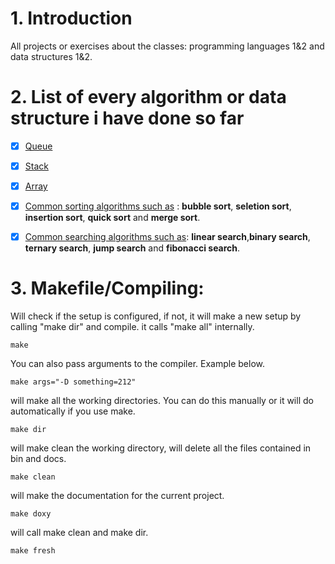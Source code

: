 # 1. Introduction
All projects or exercises about the classes: programming languages 1&amp;2 and data structures 1&amp;2.



# 2. List of every algorithm or data structure i have done so far


- [x] [Queue](/include/queue.h)
- [x] [Stack](/include/stack.h)
- [x] [Array](/include/array.h)
- [x] [Common sorting algorithms such as](/include/sort.h) : **bubble sort**, **seletion sort**, **insertion sort**, **quick sort** and **merge sort**.
- [x] [Common searching algorithms such as](/include/search.h): **linear search**,**binary search**, **ternary search**, **jump search** and **fibonacci search**.


# 3. Makefile/Compiling:


Will check if the setup is configured, if not, it will make a new setup by calling "make dir" and compile. it calls "make all" internally.

```
make
```

You can also pass arguments to the compiler. Example below.
```
make args="-D something=212"
```

will make all the working directories. You can do this manually or it will do automatically if you use make.
```
make dir
```

will make clean the working directory, will delete all the files contained in bin and docs.
```
make clean
```

will  make the documentation for the current project.
```
make doxy
```

will call make clean and make dir.
```
make fresh
```